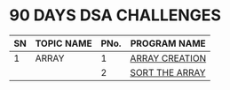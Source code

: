 <div>
    <h1> 90 DAYS DSA CHALLENGES</h1>            
    <table>
      <thead>
        <tr>
          <th>SN</th>
            <th>TOPIC NAME</th>
             <th>PNo.</th>
          <th>PROGRAM NAME</th>
        </tr>
      </thead>
      <tbody>
        <tr>
          <td>1</td>
            <td>ARRAY</td>
             <td>1</td>
          <td><a href="https://github.com/99monisha/90-DAYS-DSA-CHALLENGES/blob/master/DAY-1/array.cpp">ARRAY CREATION</a></td>
      </tr>
      <tr>
         <td></td>
            <td></td>
             <td>2</td>
          <td><a href="https://github.com/99monisha/90-DAYS-DSA-CHALLENGES/blob/master/DAY-1/sort%20array/sort.cpp">SORT THE ARRAY</a></td>
      </tr>
      </tbody>

